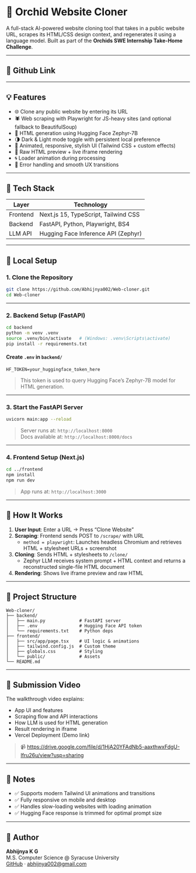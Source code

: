 # 🌸 Orchid Website Cloner

A full-stack AI-powered website cloning tool that takes in a public website URL, scrapes its HTML/CSS design context, and regenerates it using a language model. Built as part of the **Orchids SWE Internship Take-Home Challenge**.

---

## 📸 Github Link



---

## 💡 Features

- 🌐 Clone any public website by entering its URL
- 🕷️ Web scraping with Playwright for JS-heavy sites (and optional fallback to BeautifulSoup)
- 🤖 HTML generation using Hugging Face Zephyr-7B
- 🌗 Dark & Light mode toggle with persistent local preference
- 🎨 Animated, responsive, stylish UI (Tailwind CSS + custom effects)
- 🧪 Raw HTML preview + live iframe rendering
- 🌀 Loader animation during processing
- 🧩 Error handling and smooth UX transitions

---

## 🧱 Tech Stack

| Layer    | Technology                           |
|----------|---------------------------------------|
| Frontend | Next.js 15, TypeScript, Tailwind CSS |
| Backend  | FastAPI, Python, Playwright, BS4     |
| LLM API  | Hugging Face Inference API (Zephyr)  |

---

## 🚀 Local Setup

### 1. Clone the Repository

```bash
git clone https://github.com/Abhijnya002/Web-cloner.git
cd Web-cloner
```

---

### 2. Backend Setup (FastAPI)

```bash
cd backend
python -m venv .venv
source .venv/bin/activate   # (Windows: .venv\Scripts\activate)
pip install -r requirements.txt
```

#### Create `.env` in `backend/`

```env
HF_TOKEN=your_huggingface_token_here
```

> This token is used to query Hugging Face’s Zephyr-7B model for HTML generation.

---

### 3. Start the FastAPI Server

```bash
uvicorn main:app --reload
```

> Server runs at: `http://localhost:8000`  
> Docs available at: `http://localhost:8000/docs`

---

### 4. Frontend Setup (Next.js)

```bash
cd ../frontend
npm install
npm run dev
```

> App runs at: `http://localhost:3000`

---

## 🔁 How It Works

1. **User Input**: Enter a URL → Press “Clone Website”
2. **Scraping**: Frontend sends POST to `/scrape/` with URL  
   - `method = playwright`: Launches headless Chromium and retrieves HTML + stylesheet URLs + screenshot
3. **Cloning**: Sends HTML + stylesheets to `/clone/`
   - Zephyr LLM receives system prompt + HTML context and returns a reconstructed single-file HTML document
4. **Rendering**: Shows live iframe preview and raw HTML

---

## 📂 Project Structure

```
Web-cloner/
├── backend/
│   ├── main.py             # FastAPI server
│   ├── .env                # Hugging Face API token
│   └── requirements.txt    # Python deps
├── frontend/
│   ├── src/app/page.tsx    # UI logic & animations
│   ├── tailwind.config.js  # Custom theme
│   ├── globals.css         # Styling
│   └── public/             # Assets
└── README.md
```

---

## 🎥 Submission Video

The walkthrough video explains:

- App UI and features
- Scraping flow and API interactions
- How LLM is used for HTML generation
- Result rendering in iframe
- Vercel Deployment (Demo link)

> 📹 https://drive.google.com/file/d/1HjA20YFAdNb5-aaxthwxFdgU-Ifru26u/view?usp=sharing

---

## 🧠 Notes

- ✅ Supports modern Tailwind UI animations and transitions
- ✅ Fully responsive on mobile and desktop
- ✅ Handles slow-loading websites with loading animation
- ✅ Hugging Face response is trimmed for optimal prompt size

---

## 👤 Author

**Abhijnya K G**  
M.S. Computer Science @ Syracuse University  
[GitHub](https://github.com/Abhijnya002) · abhijnya002@gmail.com

